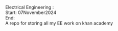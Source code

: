Electrical Engineering :</br>
Start: 07November2024</br>
End: </br>
A repo for storing all my EE work on khan academy</br>
